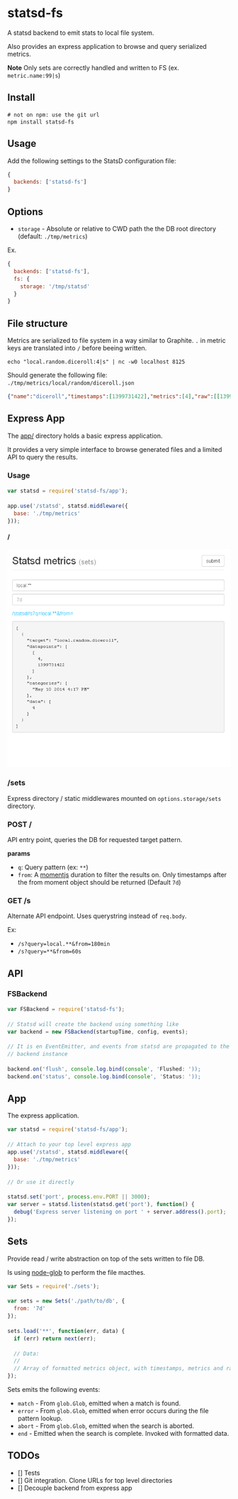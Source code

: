 # statsd-fs

A statsd backend to emit stats to local file system.

Also provides an express application to browse and query serialized
metrics.

**Note** Only sets are correctly handled and written to FS (ex. `metric.name:99|s`)

## Install

    # not on npm: use the git url
    npm install statsd-fs

## Usage

Add the following settings to the StatsD configuration file:

```js
{
  backends: ['statsd-fs']
}
```

## Options

- `storage` - Absolute or relative to CWD path the the DB root directory
  (default: `./tmp/metrics`)

Ex.

```js
{
  backends: ['statsd-fs'],
  fs: {
    storage: '/tmp/statsd'
  }
}
```

## File structure

Metrics are serialized to file system in a way similar to Graphite. `.`
in metric keys are translated into `/` before beeing written.

    echo "local.random.diceroll:4|s" | nc -w0 localhost 8125

Should generate the following file: `./tmp/metrics/local/random/diceroll.json`

```json
{"name":"diceroll","timestamps":[1399731422],"metrics":[4],"raw":[[1399731422,4]]}
```

## Express App

The [app/](./app) directory holds a basic express application.

It provides a very simple interface to browse generated files and a
limited API to query the results.

### Usage

```js
var statsd = require('statsd-fs/app');

app.use('/statsd', statsd.middleware({
  base: './tmp/metrics'
}));
```

#### /

![form](./docs/form.png)

### /sets

Express directory / static middlewares mounted on `options.storage/sets`
directory.

### POST /

API entry point, queries the DB for requested target pattern.

**params**

- `q`: Query pattern (ex: `**`)
- `from`: A [momentjs](http://momentjs.com/docs/#/manipulating/subtract/) duration to filter the results on. Only timestamps after the from moment object should be returned (Default `7d`)

### GET /s

Alternate API endpoint. Uses querystring instead of `req.body`.

Ex:

- `/s?query=local.**&from=180min`
- `/s?query=**&from=60s`


## API

### FSBackend

```js
var FSBackend = require('statsd-fs');

// Statsd will create the backend using something like
var backend = new FSBackend(startupTime, config, events);

// It is en EventEmitter, and events from statsd are propagated to the
// backend instance

backend.on('flush', console.log.bind(console', 'Flushed: '));
backend.on('status', console.log.bind(console', 'Status: '));
```

## App

The express application.

```js
var statsd = require('statsd-fs/app');

// Attach to your top level express app
app.use('/statsd', statsd.middleware({
  base: './tmp/metrics'
}));

// Or use it directly

statsd.set('port', process.env.PORT || 3000);
var server = statsd.listen(statsd.get('port'), function() {
  debug('Express server listening on port ' + server.address().port);
});
```

## Sets

Provide read / write abstraction on top of the sets written to file DB.

Is using [node-glob](https://github.com/isaacs/node-glob) to perform the
file macthes.

```js
var Sets = require('./sets');

var sets = new Sets('./path/to/db', {
  from: '7d'
});

sets.load('**', function(err, data) {
  if (err) return next(err);

  // Data:
  //
  // Array of formatted metrics object, with timestamps, metrics and raw values.
});
```

Sets emits the following events:

- `match` - From `glob.Glob`, emitted when a match is found.
- `error` - From `glob.Glob`, emitted when error occurs during the file
  pattern lookup.
- `abort` - From `glob.Glob`, emitted when the search is aborted.
- `end` - Emitted when the search is complete. Invoked with formatted
  data.


## TODOs

- [] Tests
- [] Git integration. Clone URLs for top level directories
- [] Decouple backend from express app
